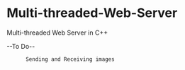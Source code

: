 Multi-threaded-Web-Server
=========================

Multi-threaded Web Server in C++

--To Do--


          Sending and Receiving images
